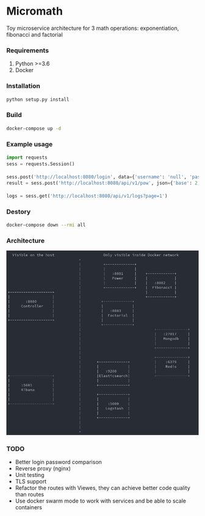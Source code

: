 # Micromath

Toy microservice architecture for 3 math operations: exponentiation, fibonacci and factorial

### Requirements
1. Python >=3.6
2. Docker

### Installation

```bash
python setup.py install
```

### Build

```bash
docker-compose up -d
```

### Example usage

```python
import requests
sess = requests.Session()

sess.post('http://localhost:8080/login', data={'username': 'null', 'password': 'null'})
result = sess.post('http://localhost:8080/api/v1/pow', json={'base': 2, 'power': 3})

logs = sess.get('http://localhost:8080/api/v1/logs?page=1')
```


### Destory

```bash
docker-compose down --rmi all
```


### Architecture

<p align="center">
  <img src="docs/micromath_arch.png">
</p>


### TODO

* Better login password comparison
* Reverse proxy (nginx)
* Unit testing
* TLS support
* Refactor the routes with Viewes, they can achieve better code quality than routes
* Use docker swarm mode to work with services and be able to scale containers

